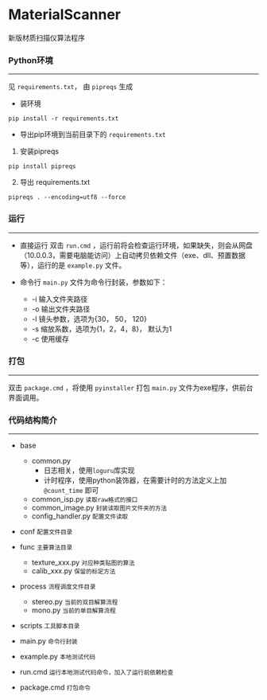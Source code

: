 # MaterialScanner
新版材质扫描仪算法程序
 
### Python环境
***

见 `requirements.txt`， 由 `pipreqs` 生成
- 装环境
```
pip install -r requirements.txt
```
- 导出pip环境到当前目录下的 `requirements.txt`

1. 安装pipreqs
```
pip install pipreqs
```
2. 导出 requirements.txt
```
pipreqs . --encoding=utf8 --force
```


### 运行
***
- 直接运行
双击 `run.cmd` ，运行前将会检查运行环境，如果缺失，则会从网盘（10.0.0.3，需要电脑能访问）上自动拷贝依赖文件（exe、dll、预置数据等），运行的是 `example.py` 文件。

- 命令行
`main.py` 文件为命令行封装，参数如下：
    + -i 输入文件夹路径
    + -o 输出文件夹路径
    + -l 镜头参数，选项为{30， 50， 120}
    + -s 缩放系数，选项为{1，2，4，8}， 默认为1
    + -c 使用缓存

### 打包
***

双击 `package.cmd` ，将使用 `pyinstaller` 打包 `main.py` 文件为exe程序，供前台界面调用。

### 代码结构简介
***

* base
    + common.py
        - 日志相关，使用`loguru`库实现
        - 计时程序，使用python装饰器，在需要计时的方法定义上加  `@count_time` 即可
    + common_isp.py `读取raw格式的接口`
    + common_image.py `封装读取图片文件夹的方法`
    + config_handler.py `配置文件读取`

* conf `配置文件目录`
* func `主要算法目录`
    + texture_xxx.py `对应种类贴图的算法`
    + calib_xxx.py `保留的标定方法` 
* process `流程调度文件目录`
    + stereo.py `当前的双目解算流程`
    + mono.py `当前的单目解算流程`
* scripts `工具脚本目录`
* main.py `命令行封装`
* example.py `本地测试代码`
* run.cmd `运行本地测试代码命令，加入了运行前依赖检查`
* package.cmd `打包命令`